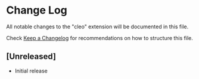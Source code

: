 # Change Log

All notable changes to the "cleo" extension will be documented in this file.

Check [Keep a Changelog](http://keepachangelog.com/) for recommendations on how to structure this file.

## [Unreleased]

- Initial release
